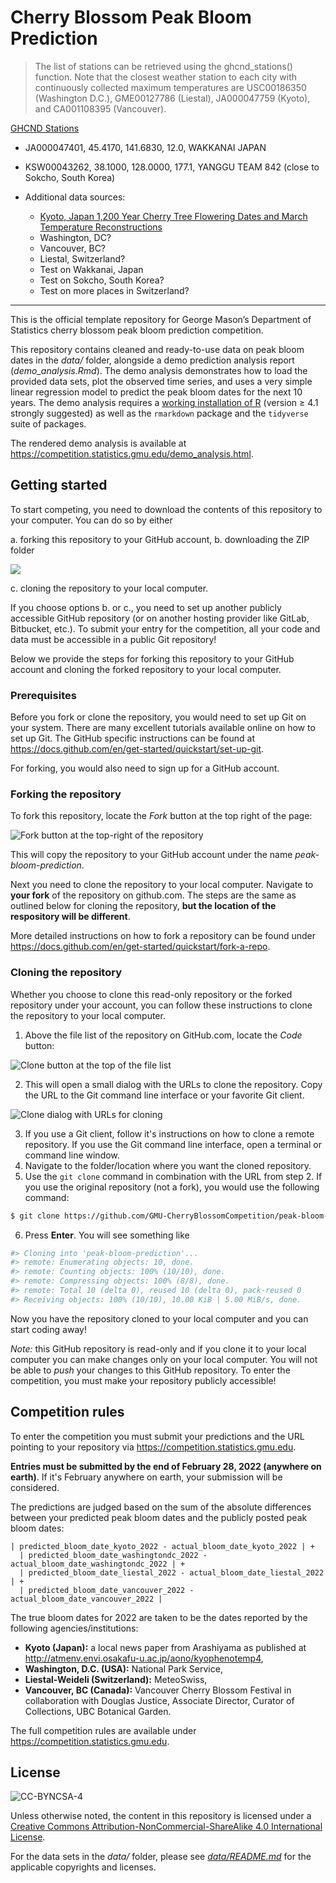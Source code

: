 # Cherry Blossom Peak Bloom Prediction

> The list of stations can be retrieved using the ghcnd_stations() function. Note that the closest weather station to each city with continuously collected maximum temperatures are USC00186350 (Washington D.C.), GME00127786 (Liestal), JA000047759 (Kyoto), and CA001108395 (Vancouver).

[GHCND Stations](https://www.ncei.noaa.gov/pub/data/ghcn/daily/ghcnd-stations.txt)

- JA000047401, 45.4170, 141.6830, 12.0, WAKKANAI JAPAN
- KSW00043262, 38.1000, 128.0000, 177.1, YANGGU TEAM 842 (close to Sokcho, South Korea)


- Additional data sources:
   - [Kyoto, Japan 1,200 Year Cherry Tree Flowering Dates and March Temperature Reconstructions](https://www.ncei.noaa.gov/access/paleo-search/study/26430)
   - Washington, DC?
   - Vancouver, BC?
   - Liestal, Switzerland?
   - Test on Wakkanai, Japan
   - Test on Sokcho, South Korea?
   - Test on more places in Switzerland?



***

This is the official template repository for George Mason’s Department of Statistics cherry blossom peak bloom prediction competition.

This repository contains cleaned and ready-to-use data on peak bloom dates in the *data/* folder, alongside a demo prediction analysis report (*demo_analysis.Rmd*).
The demo analysis demonstrates how to load the provided data sets, plot the observed time series, and uses a very simple linear regression model to predict the peak bloom dates for the next 10 years.
The demo analysis requires a [working installation of R](https://cran.r-project.org) (version ≥ 4.1 strongly suggested) as well as the `rmarkdown` package and the `tidyverse` suite of packages.

The rendered demo analysis is available at https://competition.statistics.gmu.edu/demo_analysis.html.

## Getting started

To start competing, you need to download the contents of this repository to your computer.
You can do so by either

a. forking this repository to your GitHub account,
b. downloading the ZIP folder

![](figures/readme/download_zip.png)

c. cloning the repository to your local computer.

If you choose options b. or c., you need to set up another publicly accessible GitHub repository (or on another hosting provider like GitLab, Bitbucket, etc.).
To submit your entry for the competition, all your code and data must be accessible in a public Git repository!

Below we provide the steps for forking this repository to your GitHub account and cloning the forked repository to your local computer.

### Prerequisites

Before you fork or clone the repository, you would need to set up Git on your system.
There are many excellent tutorials available online on how to set up Git.
The GitHub specific instructions can be found at https://docs.github.com/en/get-started/quickstart/set-up-git.

For forking, you would also need to sign up for a GitHub account.

### Forking the repository

To fork this repository, locate the _Fork_ button at the top right of the page:

![Fork button at the top-right of the repository](figures/readme/fork_btn.png)

This will copy the repository to your GitHub account under the name _peak-bloom-prediction_.

Next you need to clone the repository to your local computer.
Navigate to **your fork** of the repository on github.com.
The steps are the same as outlined below for cloning the repository, **but the location of the respository will be different**.

More detailed instructions on how to fork a repository can be found under https://docs.github.com/en/get-started/quickstart/fork-a-repo.

### Cloning the repository

Whether you choose to clone this read-only repository or the forked repository under your account, you can follow these instructions to clone the repository to your local computer.

1. Above the file list of the repository on GitHub.com, locate the _Code_ button:

![Clone button at the top of the file list](figures/readme/code_btn.png)

2. This will open a small dialog with the URLs to clone the repository.
   Copy the URL to the Git command line interface or your favorite Git client.

![Clone dialog with URLs for cloning](figures/readme/clone_box.png)

3. If you use a Git client, follow it's instructions on how to clone a remote repository.
   If you use the Git command line interface, open a terminal or command line window.
4. Navigate to the folder/location where you want the cloned repository.
5. Use the `git clone` command in combination with the URL from step 2.
   If you use the original repository (not a fork), you would use the following command:

```sh
$ git clone https://github.com/GMU-CherryBlossomCompetition/peak-bloom-prediction.git
```

6. Press **Enter**.
   You will see something like
```sh
#> Cloning into 'peak-bloom-prediction'...
#> remote: Enumerating objects: 10, done.
#> remote: Counting objects: 100% (10/10), done.
#> remote: Compressing objects: 100% (8/8), done.
#> remote: Total 10 (delta 0), reused 10 (delta 0), pack-reused 0
#> Receiving objects: 100% (10/10), 10.00 KiB | 5.00 MiB/s, done.
```

Now you have the repository cloned to your local computer and you can start coding away!

*Note:* this GitHub repository is read-only and if you clone it to your local computer you can make changes only on your local computer.
You will not be able to *push* your changes to this GitHub repository.
To enter the competition, you must make your repository publicly accessible!

## Competition rules

To enter the competition you must submit your predictions and the URL pointing to your repository via https://competition.statistics.gmu.edu.

**Entries must be submitted by the end of February 28, 2022 (anywhere on earth)**.
If it's February anywhere on earth, your submission will be considered.

The predictions are judged based on the sum of the absolute differences between your predicted peak bloom dates and the publicly posted peak bloom dates:

```
| predicted_bloom_date_kyoto_2022 - actual_bloom_date_kyoto_2022 | +
  | predicted_bloom_date_washingtondc_2022 - actual_bloom_date_washingtondc_2022 | +
  | predicted_bloom_date_liestal_2022 - actual_bloom_date_liestal_2022 | +
  | predicted_bloom_date_vancouver_2022 - actual_bloom_date_vancouver_2022 |
```

The true bloom dates for 2022 are taken to be the dates reported by the following agencies/institutions:

- **Kyoto (Japan):** a local news paper from Arashiyama as published at http://atmenv.envi.osakafu-u.ac.jp/aono/kyophenotemp4,
- **Washington, D.C. (USA):** National Park Service,
- **Liestal-Weideli (Switzerland):** MeteoSwiss,
- **Vancouver, BC (Canada):** Vancouver Cherry Blossom Festival in collaboration with Douglas Justice, Associate Director, Curator of Collections, UBC Botanical Garden.

The full competition rules are available under https://competition.statistics.gmu.edu.

## License

![CC-BYNCSA-4](https://i.creativecommons.org/l/by-nc-sa/4.0/88x31.png)

Unless otherwise noted, the content in this repository is licensed under a [Creative Commons Attribution-NonCommercial-ShareAlike 4.0 International License](http://creativecommons.org/licenses/by-nc-sa/4.0/).

For the data sets in the _data/_ folder, please see [_data/README.md_](data/README.md) for the applicable copyrights and licenses.
